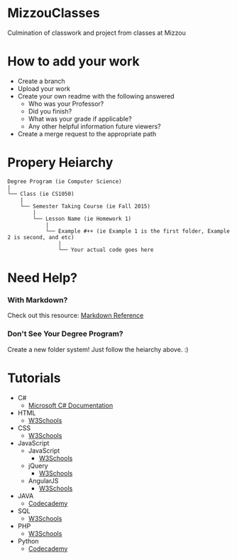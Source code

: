 # MizzouClasses
Culmination of classwork and project from classes at Mizzou

# How to add your work
  * Create a branch
  * Upload your work
  * Create your own readme with the following answered
    * Who was your Professor?
    * Did you finish?
    * What was your grade if applicable?
    * Any other helpful information future viewers?
  * Create a merge request to the appropriate path
  
# Propery Heiarchy
  ```
  Degree Program (ie Computer Science)
  |
  └── Class (ie CS1050)
      |
      └── Semester Taking Course (ie Fall 2015)
          |
          └── Lesson Name (ie Homework 1)
              |
              └── Example #++ (ie Example 1 is the first folder, Example 2 is second, and etc)
                  |
                  └── Your actual code goes here
```
# Need Help?
 ### With Markdown?
   Check out this resource: [Markdown Reference](http://commonmark.org/help/)
 ### Don't See Your Degree Program?
   Create a new folder system! Just follow the heiarchy above. :)
 
# Tutorials
 * C#
   * [Microsoft C# Documentation](https://docs.microsoft.com/en-us/dotnet/csharp/)
 * HTML
   * [W3Schools](https://www.w3schools.com/html/default.asp)
 * CSS
   * [W3Schools](https://www.w3schools.com/css/default.asp)
 * JavaScript
   * JavaScript
     * [W3Schools](https://www.w3schools.com/js/default.asp)
   * jQuery
     * [W3Schools](https://www.w3schools.com/jquery/default.asp)
   * AngularJS
     * [W3Schools](https://www.w3schools.com/angular/default.asp)
 * JAVA
   * [Codecademy](https://www.codecademy.com/learn/learn-java)
 * SQL
   * [W3Schools](https://www.w3schools.com/sql/default.asp)
 * PHP
   * [W3Schools](https://www.w3schools.com/php/default.asp)
 * Python
   * [Codecademy](https://www.codecademy.com/learn/learn-python)
 
